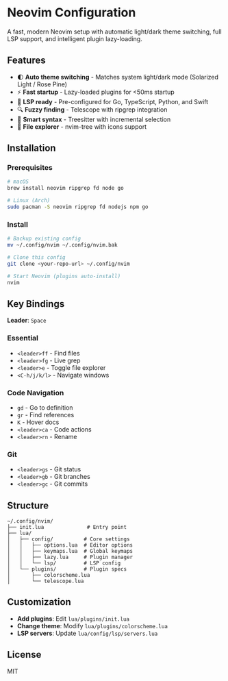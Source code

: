 # Neovim Configuration

A fast, modern Neovim setup with automatic light/dark theme switching, full LSP support, and intelligent plugin lazy-loading.

## Features

- 🌓 **Auto theme switching** - Matches system light/dark mode (Solarized Light / Rose Pine)
- ⚡ **Fast startup** - Lazy-loaded plugins for <50ms startup
- 🔧 **LSP ready** - Pre-configured for Go, TypeScript, Python, and Swift
- 🔍 **Fuzzy finding** - Telescope with ripgrep integration
- 🌳 **Smart syntax** - Treesitter with incremental selection
- 📁 **File explorer** - nvim-tree with icons support

## Installation

### Prerequisites

```bash
# macOS
brew install neovim ripgrep fd node go

# Linux (Arch)
sudo pacman -S neovim ripgrep fd nodejs npm go
```

### Install

```bash
# Backup existing config
mv ~/.config/nvim ~/.config/nvim.bak

# Clone this config
git clone <your-repo-url> ~/.config/nvim

# Start Neovim (plugins auto-install)
nvim
```

## Key Bindings

**Leader**: `Space`

### Essential
- `<leader>ff` - Find files
- `<leader>fg` - Live grep  
- `<leader>e` - Toggle file explorer
- `<C-h/j/k/l>` - Navigate windows

### Code Navigation
- `gd` - Go to definition
- `gr` - Find references
- `K` - Hover docs
- `<leader>ca` - Code actions
- `<leader>rn` - Rename

### Git
- `<leader>gs` - Git status
- `<leader>gb` - Git branches
- `<leader>gc` - Git commits

## Structure

```
~/.config/nvim/
├── init.lua              # Entry point
├── lua/
│   ├── config/          # Core settings
│   │   ├── options.lua  # Editor options
│   │   ├── keymaps.lua  # Global keymaps
│   │   ├── lazy.lua     # Plugin manager
│   │   └── lsp/         # LSP config
│   └── plugins/         # Plugin specs
│       ├── colorscheme.lua
│       └── telescope.lua
```

## Customization

- **Add plugins**: Edit `lua/plugins/init.lua`
- **Change theme**: Modify `lua/plugins/colorscheme.lua`
- **LSP servers**: Update `lua/config/lsp/servers.lua`

## License

MIT